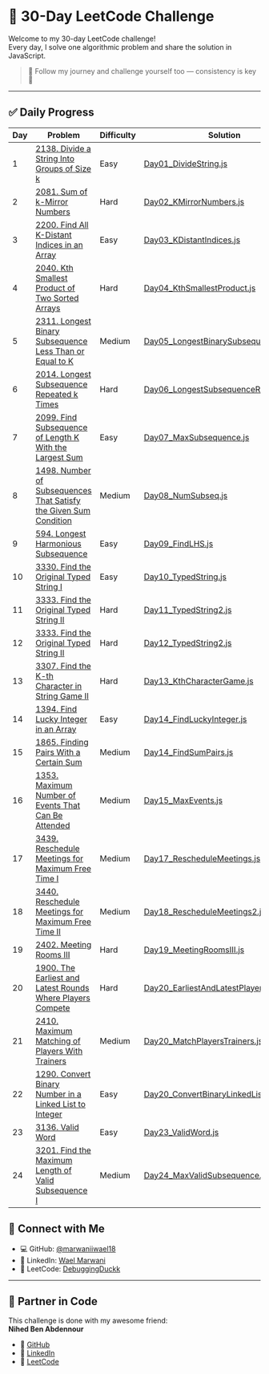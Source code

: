 # 🧠 30-Day LeetCode Challenge

Welcome to my 30-day LeetCode challenge!  
Every day, I solve one algorithmic problem and share the solution in JavaScript.

> 📌 Follow my journey and challenge yourself too — consistency is key 💪

---

## ✅ Daily Progress

| Day | Problem | Difficulty | Solution |
|-----|---------|------------|----------|
| 1 | [2138. Divide a String Into Groups of Size k](https://leetcode.com/problems/divide-a-string-into-groups-of-size-k/) | Easy | [Day01_DivideString.js](./Day01_DivideString.js) |
| 2 | [2081. Sum of k-Mirror Numbers](https://leetcode.com/problems/sum-of-k-mirror-numbers/) | Hard | [Day02_KMirrorNumbers.js](./Day02_KMirrorNumbers.js) |
| 3 | [2200. Find All K-Distant Indices in an Array](https://leetcode.com/problems/find-all-k-distant-indices-in-an-array/) | Easy | [Day03_KDistantIndices.js](./Day03_KDistantIndices.js) |
| 4 | [2040. Kth Smallest Product of Two Sorted Arrays](https://leetcode.com/problems/kth-smallest-product-of-two-sorted-arrays/) | Hard | [Day04_KthSmallestProduct.js](./Day04_KthSmallestProduct.js) |
| 5 | [2311. Longest Binary Subsequence Less Than or Equal to K](https://leetcode.com/problems/longest-binary-subsequence-less-than-or-equal-to-k/) | Medium | [Day05_LongestBinarySubsequence.js](./Day05_LongestBinarySubsequence.js) |
| 6 | [2014. Longest Subsequence Repeated k Times](https://leetcode.com/problems/longest-subsequence-repeated-k-times/) | Hard | [Day06_LongestSubsequenceRepeatedK.js](./Day06_LongestSubsequenceRepeatedK.js) |
| 7 | [2099. Find Subsequence of Length K With the Largest Sum](https://leetcode.com/problems/find-subsequence-of-length-k-with-the-largest-sum/) | Easy | [Day07_MaxSubsequence.js](./Day07_MaxSubsequence.js) |
| 8 | [1498. Number of Subsequences That Satisfy the Given Sum Condition](https://leetcode.com/problems/number-of-subsequences-that-satisfy-the-given-sum-condition/) | Medium | [Day08_NumSubseq.js](./Day08_NumSubseq.js) |
| 9 | [594. Longest Harmonious Subsequence](https://leetcode.com/problems/longest-harmonious-subsequence/) | Easy | [Day09_FindLHS.js](./Day09_FindLHS.js) |
| 10 | [3330. Find the Original Typed String I](https://leetcode.com/problems/find-the-original-typed-string-i/) | Easy | [Day10_TypedString.js](./Day10_TypedString.js) |
| 11 | [3333. Find the Original Typed String II](https://leetcode.com/problems/find-the-original-typed-string-ii/) | Hard | [Day11_TypedString2.js](./Day11_TypedString2.js) |
| 12 | [3333. Find the Original Typed String II](https://leetcode.com/problems/find-the-original-typed-string-ii/) | Hard | [Day12_TypedString2.js](./Day12_TypedString2.js) |
| 13 | [3307. Find the K-th Character in String Game II](https://leetcode.com/problems/find-the-k-th-character-in-string-game-ii/) | Hard | [Day13_KthCharacterGame.js](./Day13_KthCharacterGame.js) |
| 14 | [1394. Find Lucky Integer in an Array](https://leetcode.com/problems/find-lucky-integer-in-an-array/) | Easy | [Day14_FindLuckyInteger.js](./Day14_FindLuckyInteger.js) |
| 15 | [1865. Finding Pairs With a Certain Sum](https://leetcode.com/problems/finding-pairs-with-a-certain-sum/) | Medium | [Day14_FindSumPairs.js](./Day14_FindSumPairs.js) |
| 16 | [1353. Maximum Number of Events That Can Be Attended](https://leetcode.com/problems/maximum-number-of-events-that-can-be-attended/) | Medium | [Day15_MaxEvents.js](./Day15_MaxEvents.js) |
| 17 | [3439. Reschedule Meetings for Maximum Free Time I](https://leetcode.com/problems/reschedule-meetings-for-maximum-free-time-i/) | Medium | [Day17_RescheduleMeetings.js](./Day17_RescheduleMeetings.js) |---
| 18 | [3440. Reschedule Meetings for Maximum Free Time II](https://leetcode.com/problems/reschedule-meetings-for-maximum-free-time-ii/) | Medium | [Day18_RescheduleMeetings2.js](./Day18_RescheduleMeetings2.js) |
| 19 | [2402. Meeting Rooms III](https://leetcode.com/problems/meeting-rooms-iii/) | Hard | [Day19_MeetingRoomsIII.js](./Day19_MeetingRoomsIII.js) |
| 20 | [1900. The Earliest and Latest Rounds Where Players Compete](https://leetcode.com/problems/the-earliest-and-latest-rounds-where-players-compete/) | Hard | [Day20_EarliestAndLatestPlayers.js](./Day20_EarliestAndLatestPlayers.js) |
| 21 | [2410. Maximum Matching of Players With Trainers](https://leetcode.com/problems/maximum-matching-of-players-with-trainers/) | Medium | [Day20_MatchPlayersTrainers.js](./Day20_MatchPlayersTrainers.js) |
| 22 | [1290. Convert Binary Number in a Linked List to Integer](https://leetcode.com/problems/convert-binary-number-in-a-linked-list-to-integer/) | Easy | [Day20_ConvertBinaryLinkedList.js](./Day20_ConvertBinaryLinkedList.js) |
| 23 | [3136. Valid Word](https://leetcode.com/problems/valid-word/) | Easy | [Day23_ValidWord.js](./Day23_ValidWord.js) |
| 24 | [3201. Find the Maximum Length of Valid Subsequence I](https://leetcode.com/problems/find-the-maximum-length-of-valid-subsequence-i/) | Medium | [Day24_MaxValidSubsequence.js](./Day24_MaxValidSubsequence.js) |

## 🔗 Connect with Me

- 💻 GitHub: [@marwaniiwael18](https://github.com/marwaniiwael18)
- 👔 LinkedIn: [Wael Marwani](https://www.linkedin.com/in/wael-marwani-/)
- 🧩 LeetCode: [DebuggingDuckk](https://leetcode.com/u/DebuggingDuckk/)

---

## 🤝 Partner in Code

This challenge is done with my awesome friend:  
**Nihed Ben Abdennour**  
- 🔗 [GitHub](https://github.com/Nihed-Abd)  
- 💼 [LinkedIn](https://www.linkedin.com/in/nihedbenabdennour/)  
- 🧠 [LeetCode](https://leetcode.com/u/nihed-abd/)
